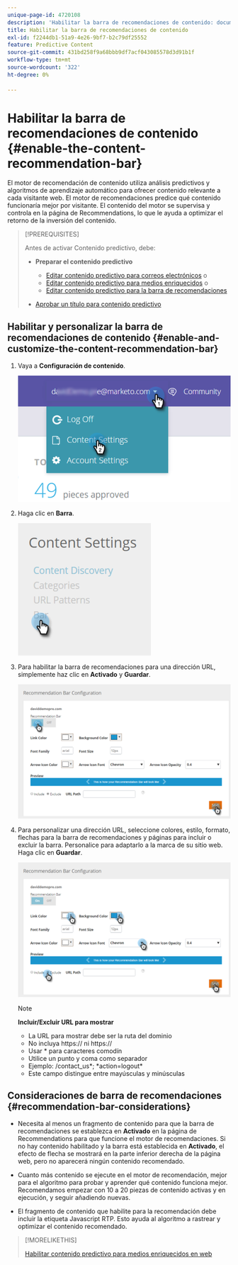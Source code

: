 ```yaml
---
unique-page-id: 4720108
description: 'Habilitar la barra de recomendaciones de contenido: documentos de Marketo, documentación del producto'
title: Habilitar la barra de recomendaciones de contenido
exl-id: f2244db1-51a9-4e26-9bf7-b2c79df25552
feature: Predictive Content
source-git-commit: 431bd258f9a68bbb9df7acf043085578d3d91b1f
workflow-type: tm+mt
source-wordcount: '322'
ht-degree: 0%

---
```


# Habilitar la barra de recomendaciones de contenido {#enable-the-content-recommendation-bar}

El motor de recomendación de contenido utiliza análisis predictivos y algoritmos de aprendizaje automático para ofrecer contenido relevante a cada visitante web. El motor de recomendaciones predice qué contenido funcionaría mejor por visitante. El contenido del motor se supervisa y controla en la página de Recommendations, lo que le ayuda a optimizar el retorno de la inversión del contenido.

>[!PREREQUISITES]
>
>Antes de activar Contenido predictivo, debe:
>
>* **Preparar el contenido predictivo**
>
>   * [Editar contenido predictivo para correos electrónicos](/help/marketo/product-docs/predictive-content/working-with-predictive-content/edit-predictive-content-for-emails.md) o
>   * [Editar contenido predictivo para medios enriquecidos](/help/marketo/product-docs/predictive-content/working-with-predictive-content/edit-predictive-content-for-rich-media.md) o
>   * [Editar contenido predictivo para la barra de recomendaciones](/help/marketo/product-docs/predictive-content/working-with-predictive-content/edit-predictive-content-for-the-recommendation-bar.md)
>
>* [Aprobar un título para contenido predictivo](/help/marketo/product-docs/predictive-content/working-with-all-content/approve-a-title-for-predictive-content.md)

## Habilitar y personalizar la barra de recomendaciones de contenido {#enable-and-customize-the-content-recommendation-bar}

1. Vaya a **Configuración de contenido**.

   ![](assets/settings-dropdown-hand.png)

1. Haga clic en **Barra**.

   ![](assets/content-settings-bar-hand.png)

1. Para habilitar la barra de recomendaciones para una dirección URL, simplemente haz clic en **Activado** y **Guardar**.

   ![](assets/bar-enable.png)

1. Para personalizar una dirección URL, seleccione colores, estilo, formato, flechas para la barra de recomendaciones y páginas para incluir o excluir la barra. Personalice para adaptarlo a la marca de su sitio web. Haga clic en **Guardar**.

   ![](assets/bar-customize-details-hands.png)

   >[!NOTE]
   >
   >**Incluir/Excluir URL para mostrar**
   >
   >* La URL para mostrar debe ser la ruta del dominio
   >* No incluya https:// ni https://
   >* Usar &#42; para caracteres comodín
   >* Utilice un punto y coma como separador
   >* Ejemplo: /contact_us&#42;; &#42;action=logout&#42;
   >* Este campo distingue entre mayúsculas y minúsculas

## Consideraciones de barra de recomendaciones {#recommendation-bar-considerations}

* Necesita al menos un fragmento de contenido para que la barra de recomendaciones se establezca en **Activado** en la página de Recommendations para que funcione el motor de recomendaciones. Si no hay contenido habilitado y la barra está establecida en **Activado**, el efecto de flecha se mostrará en la parte inferior derecha de la página web, pero no aparecerá ningún contenido recomendado.

* Cuanto más contenido se ejecute en el motor de recomendación, mejor para el algoritmo para probar y aprender qué contenido funciona mejor. Recomendamos empezar con 10 a 20 piezas de contenido activas y en ejecución, y seguir añadiendo nuevas.
* El fragmento de contenido que habilite para la recomendación debe incluir la etiqueta Javascript RTP. Esto ayuda al algoritmo a rastrear y optimizar el contenido recomendado.

>[!MORELIKETHIS]
>
>[Habilitar contenido predictivo para medios enriquecidos en web](/help/marketo/product-docs/predictive-content/enabling-predictive-content/enable-predictive-content-for-web-rich-media.md)
